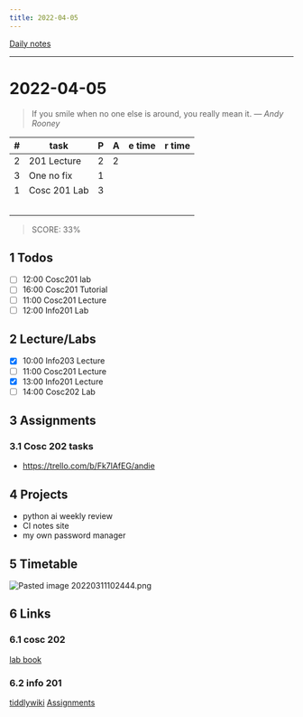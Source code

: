 ```yaml
---
title: 2022-04-05
---
```

[Daily notes](out/notes/daily-notes.md)

---

# 2022-04-05
> If you smile when no one else is around, you really mean it.
> — <cite>Andy Rooney</cite>

| # | task                                        | P | A | e time | r time |
|---|---------------------------------------------|---|---|--------|--------|
| 2 | 201 Lecture                                 | 2 | 2 |        |        |
| 3 | One no fix                                  | 1 |   |        |        |
| 1 | Cosc 201 Lab                                | 3 |   |        |        |
|   |                                             |   |   |        |        |
|   |                                             |   |   |        |        |
|   |                                             |   |   |        |        |
|   |                                             |   |   |        |        |
|   |                                             |   |   |        |        |

> SCORE: 33%

## 1 Todos
- [ ] 12:00 Cosc201 lab
- [ ] 16:00 Cosc201 Tutorial
- [ ] 11:00 Cosc201 Lecture
- [ ] 12:00 Info201 Lab

## 2 Lecture/Labs
- [x] 10:00 Info203 Lecture
- [ ] 11:00 Cosc201 Lecture
- [x] 13:00 Info201 Lecture
- [ ] 14:00 Cosc202 Lab

## 3 Assignments

### 3.1 Cosc 202 tasks
- https://trello.com/b/Fk7lAfEG/andie

## 4 Projects
- python ai weekly review
- CI notes site
- my own password manager

## 5 Timetable
![Pasted image 20220311102444.png](None#invert)

## 6 Links
### 6.1 cosc 202 
[lab book](https://cosc202.cspages.otago.ac.nz/lab-book/COSC202LabBook.pdf)

### 6.2 info 201
[tiddlywiki](https://isgb.otago.ac.nz/infosci/INFO201/labs_release/raw/master/output/info201_labs.html#)
[Assignments](https://isgb.otago.ac.nz/info201/shared/assignments_release/raw/master/output/INFO201_Assignments.html)